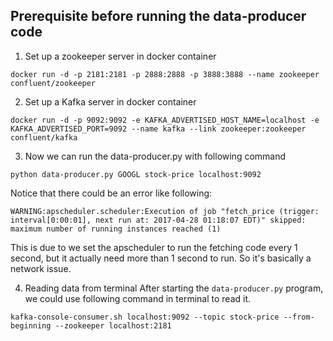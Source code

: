 ## Prerequisite before running the data-producer code

1. Set up a zookeeper server in docker container

```
docker run -d -p 2181:2181 -p 2888:2888 -p 3888:3888 --name zookeeper confluent/zookeeper
```

2. Set up a Kafka server in docker container

```
docker run -d -p 9092:9092 -e KAFKA_ADVERTISED_HOST_NAME=localhost -e KAFKA_ADVERTISED_PORT=9092 --name kafka --link zookeeper:zookeeper confluent/kafka
```

3. Now we can run the data-producer.py with following command

```
python data-producer.py GOOGL stock-price localhost:9092
```

Notice that there could be an error like following:

```
WARNING:apscheduler.scheduler:Execution of job "fetch_price (trigger: interval[0:00:01], next run at: 2017-04-28 01:18:07 EDT)" skipped: maximum number of running instances reached (1)
```

This is due to we set the apscheduler to run the fetching code every 1 second, but it actually need more than 1 second to run. So it's basically a network issue. 

4. Reading data from terminal
After starting the `data-producer.py` program, we could use following command in terminal to read it.

```
kafka-console-consumer.sh localhost:9092 --topic stock-price --from-beginning --zookeeper localhost:2181
```
